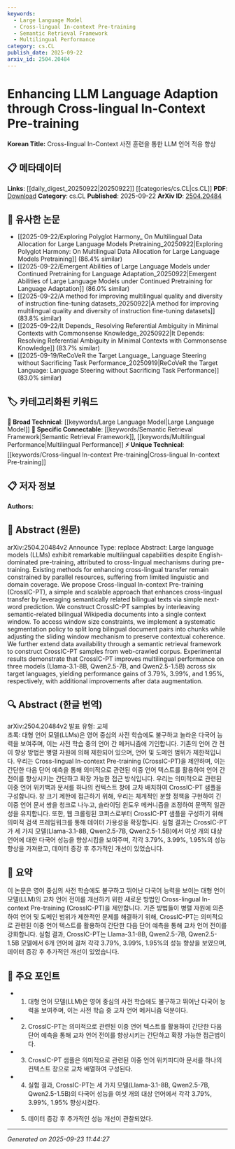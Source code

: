 ```yaml
---
keywords:
  - Large Language Model
  - Cross-lingual In-context Pre-training
  - Semantic Retrieval Framework
  - Multilingual Performance
category: cs.CL
publish_date: 2025-09-22
arxiv_id: 2504.20484
---
```


<!-- KEYWORD_LINKING_METADATA:
{
  "processed_timestamp": "2025-09-23T11:44:27.234495",
  "vocabulary_version": "1.0",
  "selected_keywords": [
    "Large Language Model",
    "Cross-lingual In-context Pre-training",
    "Semantic Retrieval Framework",
    "Multilingual Performance"
  ],
  "rejected_keywords": [],
  "similarity_scores": {
    "Large Language Model": 0.85,
    "Cross-lingual In-context Pre-training": 0.88,
    "Semantic Retrieval Framework": 0.82,
    "Multilingual Performance": 0.8
  },
  "extraction_method": "AI_prompt_based",
  "budget_applied": true,
  "candidates_json": {
    "candidates": [
      {
        "surface": "Large Language Models",
        "canonical": "Large Language Model",
        "aliases": [
          "LLMs"
        ],
        "category": "broad_technical",
        "rationale": "Large Language Models are central to the paper's methodology and are a key concept in NLP.",
        "novelty_score": 0.45,
        "connectivity_score": 0.9,
        "specificity_score": 0.65,
        "link_intent_score": 0.85
      },
      {
        "surface": "Cross-lingual In-context Pre-training",
        "canonical": "Cross-lingual In-context Pre-training",
        "aliases": [
          "CrossIC-PT"
        ],
        "category": "unique_technical",
        "rationale": "This is the novel method introduced in the paper, crucial for understanding the proposed approach.",
        "novelty_score": 0.95,
        "connectivity_score": 0.7,
        "specificity_score": 0.9,
        "link_intent_score": 0.88
      },
      {
        "surface": "Semantic Retrieval Framework",
        "canonical": "Semantic Retrieval Framework",
        "aliases": [],
        "category": "specific_connectable",
        "rationale": "This framework is essential for constructing training samples, linking to retrieval-based methods.",
        "novelty_score": 0.7,
        "connectivity_score": 0.75,
        "specificity_score": 0.8,
        "link_intent_score": 0.82
      },
      {
        "surface": "Multilingual Performance",
        "canonical": "Multilingual Performance",
        "aliases": [],
        "category": "specific_connectable",
        "rationale": "The paper focuses on improving performance across multiple languages, a key outcome of the study.",
        "novelty_score": 0.5,
        "connectivity_score": 0.78,
        "specificity_score": 0.72,
        "link_intent_score": 0.8
      }
    ],
    "ban_list_suggestions": [
      "method",
      "performance",
      "experiment"
    ]
  },
  "decisions": [
    {
      "candidate_surface": "Large Language Models",
      "resolved_canonical": "Large Language Model",
      "decision": "linked",
      "scores": {
        "novelty": 0.45,
        "connectivity": 0.9,
        "specificity": 0.65,
        "link_intent": 0.85
      }
    },
    {
      "candidate_surface": "Cross-lingual In-context Pre-training",
      "resolved_canonical": "Cross-lingual In-context Pre-training",
      "decision": "linked",
      "scores": {
        "novelty": 0.95,
        "connectivity": 0.7,
        "specificity": 0.9,
        "link_intent": 0.88
      }
    },
    {
      "candidate_surface": "Semantic Retrieval Framework",
      "resolved_canonical": "Semantic Retrieval Framework",
      "decision": "linked",
      "scores": {
        "novelty": 0.7,
        "connectivity": 0.75,
        "specificity": 0.8,
        "link_intent": 0.82
      }
    },
    {
      "candidate_surface": "Multilingual Performance",
      "resolved_canonical": "Multilingual Performance",
      "decision": "linked",
      "scores": {
        "novelty": 0.5,
        "connectivity": 0.78,
        "specificity": 0.72,
        "link_intent": 0.8
      }
    }
  ]
}
-->

# Enhancing LLM Language Adaption through Cross-lingual In-Context Pre-training

**Korean Title:** Cross-lingual In-Context 사전 훈련을 통한 LLM 언어 적응 향상

## 📋 메타데이터

**Links**: [[daily_digest_20250922|20250922]] [[categories/cs.CL|cs.CL]]
**PDF**: [Download](https://arxiv.org/pdf/2504.20484.pdf)
**Category**: cs.CL
**Published**: 2025-09-22
**ArXiv ID**: [2504.20484](https://arxiv.org/abs/2504.20484)

## 🔗 유사한 논문
- [[2025-09-22/Exploring Polyglot Harmony_ On Multilingual Data Allocation for Large Language Models Pretraining_20250922|Exploring Polyglot Harmony: On Multilingual Data Allocation for Large Language Models Pretraining]] (86.4% similar)
- [[2025-09-22/Emergent Abilities of Large Language Models under Continued Pretraining for Language Adaptation_20250922|Emergent Abilities of Large Language Models under Continued Pretraining for Language Adaptation]] (86.0% similar)
- [[2025-09-22/A method for improving multilingual quality and diversity of instruction fine-tuning datasets_20250922|A method for improving multilingual quality and diversity of instruction fine-tuning datasets]] (83.8% similar)
- [[2025-09-22/It Depends_ Resolving Referential Ambiguity in Minimal Contexts with Commonsense Knowledge_20250922|It Depends: Resolving Referential Ambiguity in Minimal Contexts with Commonsense Knowledge]] (83.7% similar)
- [[2025-09-19/ReCoVeR the Target Language_ Language Steering without Sacrificing Task Performance_20250919|ReCoVeR the Target Language: Language Steering without Sacrificing Task Performance]] (83.0% similar)

## 🏷️ 카테고리화된 키워드
**🧠 Broad Technical**: [[keywords/Large Language Model|Large Language Model]]
**🔗 Specific Connectable**: [[keywords/Semantic Retrieval Framework|Semantic Retrieval Framework]], [[keywords/Multilingual Performance|Multilingual Performance]]
**⚡ Unique Technical**: [[keywords/Cross-lingual In-context Pre-training|Cross-lingual In-context Pre-training]]

## 📋 저자 정보

**Authors:** 

## 📄 Abstract (원문)

arXiv:2504.20484v2 Announce Type: replace 
Abstract: Large language models (LLMs) exhibit remarkable multilingual capabilities despite English-dominated pre-training, attributed to cross-lingual mechanisms during pre-training. Existing methods for enhancing cross-lingual transfer remain constrained by parallel resources, suffering from limited linguistic and domain coverage. We propose Cross-lingual In-context Pre-training (CrossIC-PT), a simple and scalable approach that enhances cross-lingual transfer by leveraging semantically related bilingual texts via simple next-word prediction. We construct CrossIC-PT samples by interleaving semantic-related bilingual Wikipedia documents into a single context window. To access window size constraints, we implement a systematic segmentation policy to split long bilingual document pairs into chunks while adjusting the sliding window mechanism to preserve contextual coherence. We further extend data availability through a semantic retrieval framework to construct CrossIC-PT samples from web-crawled corpus. Experimental results demonstrate that CrossIC-PT improves multilingual performance on three models (Llama-3.1-8B, Qwen2.5-7B, and Qwen2.5-1.5B) across six target languages, yielding performance gains of 3.79%, 3.99%, and 1.95%, respectively, with additional improvements after data augmentation.

## 🔍 Abstract (한글 번역)

arXiv:2504.20484v2 발표 유형: 교체  
초록: 대형 언어 모델(LLMs)은 영어 중심의 사전 학습에도 불구하고 놀라운 다국어 능력을 보여주며, 이는 사전 학습 중의 언어 간 메커니즘에 기인합니다. 기존의 언어 간 전이 향상 방법은 병렬 자원에 의해 제한되어 있으며, 언어 및 도메인 범위가 제한적입니다. 우리는 Cross-lingual In-context Pre-training (CrossIC-PT)을 제안하며, 이는 간단한 다음 단어 예측을 통해 의미적으로 관련된 이중 언어 텍스트를 활용하여 언어 간 전이를 향상시키는 간단하고 확장 가능한 접근 방식입니다. 우리는 의미적으로 관련된 이중 언어 위키백과 문서를 하나의 컨텍스트 창에 교차 배치하여 CrossIC-PT 샘플을 구성합니다. 창 크기 제한에 접근하기 위해, 우리는 체계적인 분할 정책을 구현하여 긴 이중 언어 문서 쌍을 청크로 나누고, 슬라이딩 윈도우 메커니즘을 조정하여 문맥적 일관성을 유지합니다. 또한, 웹 크롤링된 코퍼스로부터 CrossIC-PT 샘플을 구성하기 위해 의미적 검색 프레임워크를 통해 데이터 가용성을 확장합니다. 실험 결과는 CrossIC-PT가 세 가지 모델(Llama-3.1-8B, Qwen2.5-7B, Qwen2.5-1.5B)에서 여섯 개의 대상 언어에 대한 다국어 성능을 향상시킴을 보여주며, 각각 3.79%, 3.99%, 1.95%의 성능 향상을 가져왔고, 데이터 증강 후 추가적인 개선이 있었습니다.

## 📝 요약

이 논문은 영어 중심의 사전 학습에도 불구하고 뛰어난 다국어 능력을 보이는 대형 언어 모델(LLM)의 교차 언어 전이를 개선하기 위한 새로운 방법인 Cross-lingual In-context Pre-training (CrossIC-PT)을 제안합니다. 기존 방법들이 병렬 자원에 의존하여 언어 및 도메인 범위가 제한적인 문제를 해결하기 위해, CrossIC-PT는 의미적으로 관련된 이중 언어 텍스트를 활용하여 간단한 다음 단어 예측을 통해 교차 언어 전이를 강화합니다. 실험 결과, CrossIC-PT는 Llama-3.1-8B, Qwen2.5-7B, Qwen2.5-1.5B 모델에서 6개 언어에 걸쳐 각각 3.79%, 3.99%, 1.95%의 성능 향상을 보였으며, 데이터 증강 후 추가적인 개선이 있었습니다.

## 🎯 주요 포인트

- 1. 대형 언어 모델(LLM)은 영어 중심의 사전 학습에도 불구하고 뛰어난 다국어 능력을 보여주며, 이는 사전 학습 중 교차 언어 메커니즘 덕분이다.
- 2. CrossIC-PT는 의미적으로 관련된 이중 언어 텍스트를 활용하여 간단한 다음 단어 예측을 통해 교차 언어 전이를 향상시키는 간단하고 확장 가능한 접근법이다.
- 3. CrossIC-PT 샘플은 의미적으로 관련된 이중 언어 위키피디아 문서를 하나의 컨텍스트 창으로 교차 배열하여 구성된다.
- 4. 실험 결과, CrossIC-PT는 세 가지 모델(Llama-3.1-8B, Qwen2.5-7B, Qwen2.5-1.5B)의 다국어 성능을 여섯 개의 대상 언어에서 각각 3.79%, 3.99%, 1.95% 향상시켰다.
- 5. 데이터 증강 후 추가적인 성능 개선이 관찰되었다.


---

*Generated on 2025-09-23 11:44:27*